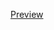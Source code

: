 
[Preview](https://kevinmayfield.github.io/questionnaire-viewer/?q=https://virtually-healthcare.github.io/HL7-FHIR-Implementation-Guide/Questionnaire-ExerciseActivity.json)
